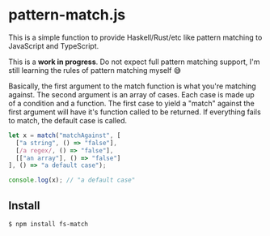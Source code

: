 # pattern-match.js

This is a simple function to provide Haskell/Rust/etc like pattern matching to JavaScript and TypeScript.

This is a **work in progress**. Do not expect full pattern matching support, I'm still learning the rules of pattern matching myself :sweat_smile:

Basically, the first argument to the match function is what you're matching against. The second argument is an array of cases. Each case is made up of a condition and a function. The first case to yield a "match" against the first argument will have it's function called to be returned. If everything fails to match, the default case is called.

```typescript
let x = match("matchAgainst", [
  ["a string", () => "false"],
  [/a regex/, () => "false"],
  [["an array"], () => "false"]
], () => "a default case");

console.log(x); // "a default case"
```

## Install
```
$ npm install fs-match
```
